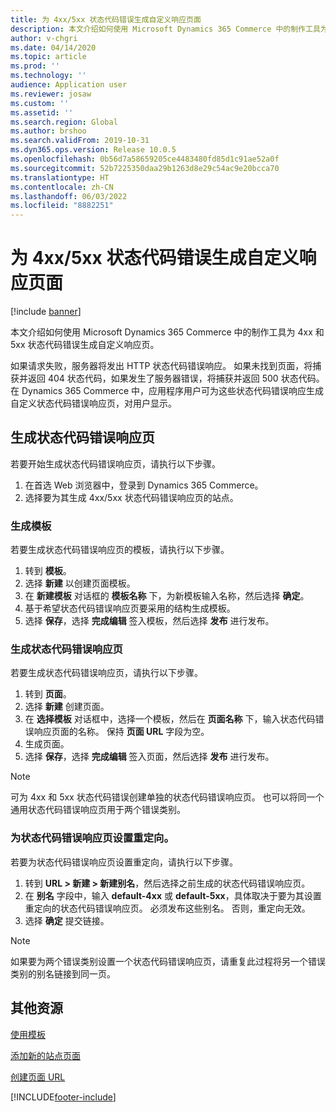 ```yaml
---
title: 为 4xx/5xx 状态代码错误生成自定义响应页面
description: 本文介绍如何使用 Microsoft Dynamics 365 Commerce 中的制作工具为 4xx 和 5xx 状态代码错误生成自定义响应页。
author: v-chgri
ms.date: 04/14/2020
ms.topic: article
ms.prod: ''
ms.technology: ''
audience: Application user
ms.reviewer: josaw
ms.custom: ''
ms.assetid: ''
ms.search.region: Global
ms.author: brshoo
ms.search.validFrom: 2019-10-31
ms.dyn365.ops.version: Release 10.0.5
ms.openlocfilehash: 0b56d7a58659205ce4483480fd85d1c91ae52a0f
ms.sourcegitcommit: 52b7225350daa29b1263d8e29c54ac9e20bcca70
ms.translationtype: HT
ms.contentlocale: zh-CN
ms.lasthandoff: 06/03/2022
ms.locfileid: "8882251"
---
```

# <a name="build-custom-response-pages-for-4xx5xx-status-code-errors"></a>为 4xx/5xx 状态代码错误生成自定义响应页面

[!include [banner](includes/banner.md)]

本文介绍如何使用 Microsoft Dynamics 365 Commerce 中的制作工具为 4xx 和 5xx 状态代码错误生成自定义响应页。

如果请求失败，服务器将发出 HTTP 状态代码错误响应。 如果未找到页面，将捕获并返回 404 状态代码，如果发生了服务器错误，将捕获并返回 500 状态代码。 在 Dynamics 365 Commerce 中，应用程序用户可为这些状态代码错误响应生成自定义状态代码错误响应页，对用户显示。

## <a name="build-a-status-code-error-response-page"></a>生成状态代码错误响应页

若要开始生成状态代码错误响应页，请执行以下步骤。

1. 在首选 Web 浏览器中，登录到 Dynamics 365 Commerce。 
1. 选择要为其生成 4xx/5xx 状态代码错误响应页的站点。

### <a name="build-the-template"></a>生成模板

若要生成状态代码错误响应页的模板，请执行以下步骤。

1. 转到 **模板**。
1. 选择 **新建** 以创建页面模板。
1. 在 **新建模板** 对话框的 **模板名称** 下，为新模板输入名称，然后选择 **确定**。
1. 基于希望状态代码错误响应页要采用的结构生成模板。
1. 选择 **保存**，选择 **完成编辑** 签入模板，然后选择 **发布** 进行发布。 

### <a name="build-the-status-code-error-response-page"></a>生成状态代码错误响应页

若要生成状态代码错误响应页，请执行以下步骤。

1. 转到 **页面**。
1. 选择 **新建** 创建页面。
1. 在 **选择模板** 对话框中，选择一个模板，然后在 **页面名称** 下，输入状态代码错误响应页面的名称。 保持 **页面 URL** 字段为空。
1. 生成页面。
1. 选择 **保存**，选择 **完成编辑** 签入页面，然后选择 **发布** 进行发布。

> [!NOTE]
> 可为 4xx 和 5xx 状态代码错误创建单独的状态代码错误响应页。 也可以将同一个通用状态代码错误响应页用于两个错误类别。

### <a name="set-up-a-redirect-for-the-status-code-error-response-page"></a>为状态代码错误响应页设置重定向。

若要为状态代码错误响应页设置重定向，请执行以下步骤。

1. 转到 **URL \> 新建 \> 新建别名**，然后选择之前生成的状态代码错误响应页。
1. 在 **别名** 字段中，输入 **default-4xx** 或 **default-5xx**，具体取决于要为其设置重定向的状态代码错误响应页。 必须发布这些别名。 否则，重定向无效。
1. 选择 **确定** 提交链接。

> [!NOTE]
> 如果要为两个错误类别设置一个状态代码错误响应页，请重复此过程将另一个错误类别的别名链接到同一页。

## <a name="additional-resources"></a>其他资源

[使用模板](work-with-templates.md)

[添加新的站点页面](add-new-page.md)

[创建页面 URL](create-page-url.md)


[!INCLUDE[footer-include](../includes/footer-banner.md)]
